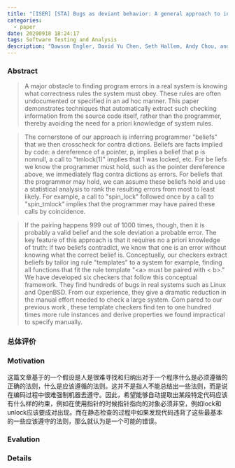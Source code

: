 ```yaml
---
title: "[ISER] [STA] Bugs as deviant behavior: A general approach to inferring errors in systems code"
categories:
  - paper
date: 20200918 18:24:17
tags: Software Testing and Analysis
description: "Dawson Engler, David Yu Chen, Seth Hallem, Andy Chou, and Benjamin Chelf. Bugs as deviant behavior: A general approach to inferring errors in systems code. SOSP'01"
---
```


### Abstract
> A major obstacle to finding program errors in a real system is knowing what correctness rules the system must obey. These rules are often undocumented or specified in an ad hoc manner. This paper demonstrates techniques that automatically extract such checking information from the source code itself, rather than the programmer, thereby avoiding the need for a priori knowledge of system rules. 


> The cornerstone of our approach is inferring programmer "beliefs" that we then crosscheck for contra dictions. Beliefs are facts implied by code: a dereference of a pointer, p, implies a belief that p is nonnull, a call to "tmlock(1)" implies that 1 was locked, etc. For be liefs we know the programmer must hold, such as the pointer dereference above, we immediately flag contra dictions as errors. For beliefs that the programmer may hold, we can assume these beliefs hold and use a statistical analysis to rank the resulting errors from most to least likely. For example, a call to "spin_lock" followed once by a call to "spin_tmlock" implies that the programmer may have paired these calls by coincidence.
 
> If the pairing happens 999 out of 1000 times, though, then it is probably a valid belief and the sole deviation a probable error. The key feature of this approach is that it requires no a priori knowledge of truth: if two beliefs contradict, we know that one is an error without knowing what the correct belief is. Conceptually, our checkers extract beliefs by tailor ing rule "templates" to a system  for example, finding all functions that fit the rule template "\<a\> must be paired with < b>." We have developed six checkers that follow this conceptual framework. They find hundreds of bugs in real systems such as Linux and OpenBSD. From our experience, they give a dramatic reduction in the manual effort needed to check a large system. Com pared to our previous work , these template checkers find ten to one hundred times more rule instances and derive properties we found impractical to specify manually.

### 总体评价

### Motivation
这篇文章基于的一个假设是人是很难寻找和归纳出对于一个程序什么是必须遵循的正确的法则，什么是应该遵循的法则。这并不是指人不能总结出一些法则，而是说在编码过程中很难强制机器去遵守。因此，希望能够自动提取出某段特定代码应该有什么样的约束，例如在使用指针的时候指针指向的对象必须非空，例如lock和unlock应该要成对出现。而在静态检查的过程中如果发现代码违背了这些最基本的一些应该遵守的法则，那么就认为是一个可能的错误。
### Evalution

### Details